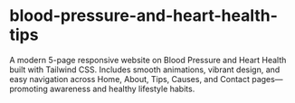 # blood-pressure-and-heart-health-tips
A modern 5-page responsive website on Blood Pressure and Heart Health built with Tailwind CSS. Includes smooth animations, vibrant design, and easy navigation across Home, About, Tips, Causes, and Contact pages—promoting awareness and healthy lifestyle habits.
